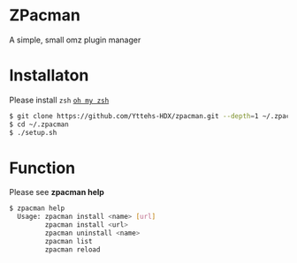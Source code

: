 # ZPacman

A simple, small omz plugin manager

# Installaton

Please install ``zsh`` [``oh my zsh``](https://ohmyz.sh/#install)

```bash
$ git clone https://github.com/Yttehs-HDX/zpacman.git --depth=1 ~/.zpacman
$ cd ~/.zpacman
$ ./setup.sh
```

# Function

Please see **zpacman help**

```bash
$ zpacman help
  Usage: zpacman install <name> [url]
         zpacman install <url>
         zpacman uninstall <name>
         zpacman list
         zpacman reload
```